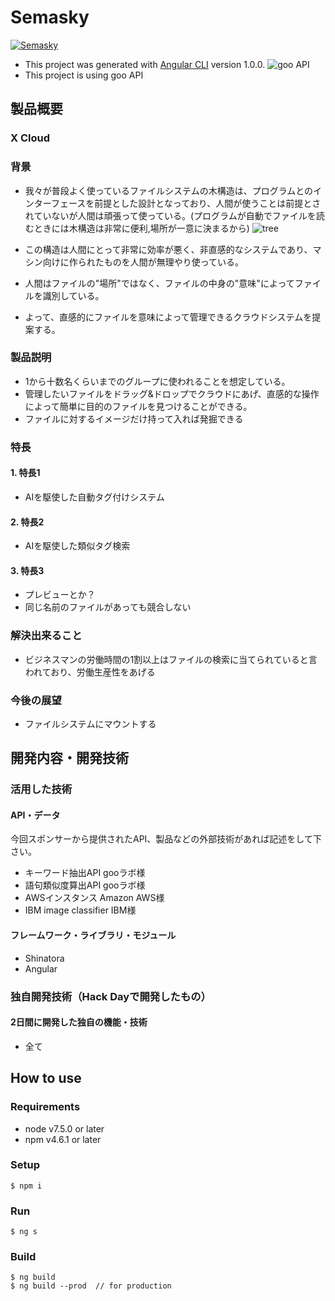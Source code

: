 # Semasky

[![Semasky](https://raw.github.com/GabLeRoux/WebMole/master/ressources/WebMole_Youtube_Video.png)](https://www.youtube.com/channel/UC4PtjOfZTbVp9DwtJv82Lzg)

* This project was generated with [Angular CLI](https://github.com/angular/angular-cli) version 1.0.0.
![goo API](http://u.xgoo.jp/img/sgoo.png)
* This project is using goo API

## 製品概要
### X Cloud

### 背景
* 我々が普段よく使っているファイルシステムの木構造は、プログラムとのインターフェースを前提とした設計となっており、人間が使うことは前提とされていないが人間は頑張って使っている。(プログラムが自動でファイルを読むときには木構造は非常に便利,場所が一意に決まるから)
![tree](https://h50146.www5.hpe.com/products/software/oe/hpux/developer/column/unixtext_02/images/fig_01.gif)

* この構造は人間にとって非常に効率が悪く、非直感的なシステムであり、マシン向けに作られたものを人間が無理やり使っている。
* 人間はファイルの"場所"ではなく、ファイルの中身の"意味"によってファイルを識別している。
* よって、直感的にファイルを意味によって管理できるクラウドシステムを提案する。

### 製品説明
* 1から十数名くらいまでのグループに使われることを想定している。
* 管理したいファイルをドラッグ&ドロップでクラウドにあげ、直感的な操作によって簡単に目的のファイルを見つけることができる。
* ファイルに対するイメージだけ持って入れば発掘できる

### 特長

#### 1. 特長1
* AIを駆使した自動タグ付けシステム

#### 2. 特長2
* AIを駆使した類似タグ検索

#### 3. 特長3
* プレビューとか？
* 同じ名前のファイルがあっても競合しない

### 解決出来ること
* ビジネスマンの労働時間の1割以上はファイルの検索に当てられていると言われており、労働生産性をあげる

### 今後の展望
* ファイルシステムにマウントする

## 開発内容・開発技術
### 活用した技術
#### API・データ
今回スポンサーから提供されたAPI、製品などの外部技術があれば記述をして下さい。

* キーワード抽出API gooラボ様
* 語句類似度算出API gooラボ様
* AWSインスタンス Amazon AWS様
* IBM image classifier IBM様

#### フレームワーク・ライブラリ・モジュール
* Shinatora
* Angular

### 独自開発技術（Hack Dayで開発したもの）
#### 2日間に開発した独自の機能・技術
* 全て

## How to use

### Requirements
* node v7.5.0 or later
* npm v4.6.1 or later

### Setup
```
$ npm i
```

### Run
```
$ ng s
```

### Build
```
$ ng build
$ ng build --prod  // for production
```
